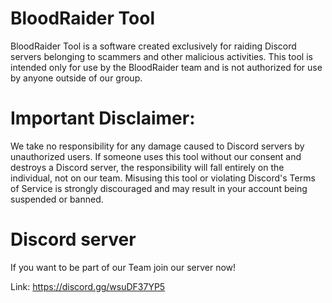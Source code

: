 # BloodRaider Tool

BloodRaider Tool is a software created exclusively for raiding Discord servers belonging to scammers and other malicious activities. This tool is intended only for use by the BloodRaider team and is not authorized for use by anyone outside of our group.

# Important Disclaimer:

We take no responsibility for any damage caused to Discord servers by unauthorized users. If someone uses this tool without our consent and destroys a Discord server, the responsibility will fall entirely on the individual, not on our team. Misusing this tool or violating Discord's Terms of Service is strongly discouraged and may result in your account being suspended or banned.

# Discord server

If you want to be part of our Team join our server now!

Link: https://discord.gg/wsuDF37YP5
